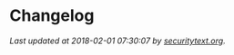 # Changelog

_Last updated at 2018-02-01 07:30:07 by [securitytext.org](https://securitytext.org)._
